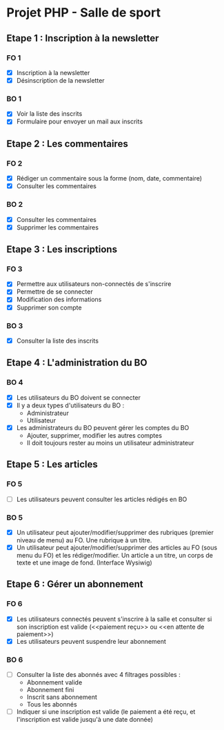 # Projet PHP - Salle de sport

## Etape 1 : Inscription à la newsletter

### FO 1

- [x] Inscription à la newsletter
- [x] Désinscription de la newsletter

### BO 1

- [x] Voir la liste des inscrits
- [x] Formulaire pour envoyer un mail aux inscrits

## Etape 2 : Les commentaires

### FO 2

- [x] Rédiger un commentaire sous la forme (nom, date, commentaire)
- [x] Consulter les commentaires

### BO 2

- [x] Consulter les commentaires
- [x] Supprimer les commentaires

## Etape 3 : Les inscriptions

### FO 3

- [x] Permettre aux utilisateurs non-connectés de s'inscrire
- [x] Permettre de se connecter
- [x] Modification des informations
- [x] Supprimer  son compte

### BO 3

- [x] Consulter la liste des inscrits

## Etape 4 : L'administration du BO

### BO 4

- [x] Les utilisateurs du BO doivent se connecter
- [x] Il y a deux types d'utilisateurs du BO :
  - Administrateur
  - Utilisateur
- [x] Les administrateurs du BO peuvent gérer les comptes du BO
  - Ajouter, supprimer, modifier les autres comptes
  - Il doit toujours rester au moins un utilisateur administrateur

## Etape 5 : Les articles

### FO 5

- [ ] Les utilisateurs peuvent consulter les articles rédigés en BO

### BO 5

- [x] Un utilisateur peut ajouter/modifier/supprimer des rubriques (premier niveau de menu) au FO. Une rubrique à un titre.
- [x] Un utilisateur peut ajouter/modifier/supprimer des articles au FO (sous menu du FO) et les rédiger/modifier. Un article a un titre, un corps de texte et une image de fond. (Interface Wysiwig)

## Etape 6 : Gérer un abonnement

### FO 6

- [x] Les utilisateurs connectés peuvent s'inscrire à la salle et consulter si son inscription est valide (\<\<paiement reçu\>\> ou \<\<en attente de paiement\>\>)
- [x] Les utilisateurs peuvent suspendre leur abonnement

### BO 6

- [ ] Consulter la liste des abonnés avec 4 filtrages possibles :
  - Abonnement valide
  - Abonnement fini
  - Inscrit sans abonnement
  - Tous les abonnés
- [ ] Indiquer si une inscription est valide (le paiement a été reçu, et l'inscription est valide jusqu'à une date donnée)
